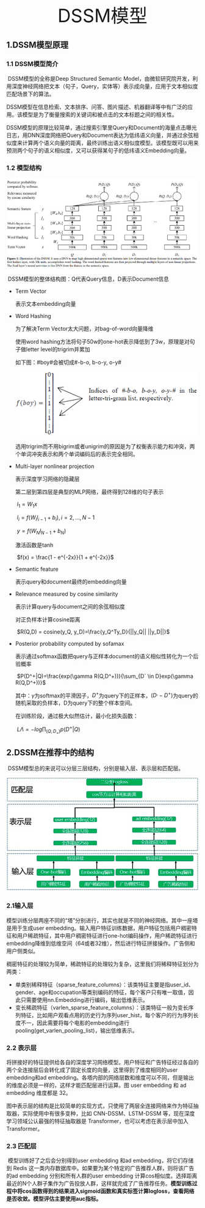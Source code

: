 <center><font size='60'>DSSM模型</font></center>

## 1.DSSM模型原理

### 1.1 DSSM模型简介

​	DSSM模型的全称是Deep Structured Semantic Model，由微软研究院开发，利用深度神经网络把文本（句子，Query，实体等）表示成向量，应用于文本相似度匹配场景下的算法。

​	DSSM模型在信息检索、文本排序、问答、图片描述、机器翻译等中有广泛的应用。该模型是为了衡量搜索的关键词和被点击的文本标题之间的相关性。

​	DSSM模型的原理比较简单，通过搜索引擎里Query和Document的海量点击曝光日志，用DNN深度网络把Query和Document表达为低纬语义向量，并通过余弦相似度来计算两个语义向量的距离，最终训练出语义相似度模型。该模型既可以用来预测两个句子的语义相似度，又可以获得某句子的低纬语义Embedding向量。



### 1.2 模型结构

![DSSM模型架构图](../image/recommend/DSSM模型架构图.png)

​	DSSM模型的整体结构图：Q代表Query信息，D表示Document信息

- Term Vector

  表示文本embedding向量

- Word Hashing

  为了解决Term Vector太大问题，对bag-of-word向量降维

  使用word hashing方法将句子50w的one-hot表示降低到了3w，原理是对句子做letter level的trigrim并累加

  如下图：#boy#会被切成#-b-o, b-o-y, o-y#

  ![DSSM-Word-hashing](../image/recommend/DSSM-Word-hashing.png)

  选用trigrim而不用bigrim或者unigrim的原因是为了权衡表示能力和冲突，两个单词冲突表示和两个单词编码后的表示完全相同。

- Multi-layer nonlinear projection

  表示深度学习网络的隐藏层

  第二层到第四层是典型的MLP网络，最终得到128维的句子表示

  ​					$l_1=W_1x$

  ​					$l_i = f(W_il_{i-1} + b_i),  i = 2,...,N-1$

  ​					$y = f(W_Nl_{N-1} + b_N)$

  激活函数是tanh

  ​					$f(x) = \frac{1 - e^{-2x}}{1 + e^{-2x}}$

- Semantic feature

  表示query和document最终的embedding向量

- Relevance measured by cosine similarity

  表示计算query与document之间的余弦相似度

  对正负样本计算cosine距离

  ​					$R(Q,D) = cosine(y_Q, y_D)=\frac{y_Q^Ty_D}{||y_Q||  ||y_D||}$

- Posterior probability computed by sofamax

  表示通过softmax函数把query与正样本document的语义相似性转化为一个后验概率

  ​					$P(D^+|Q)=\frac{exp(\gamma R(Q,D^+))}{\sum_{D` \in D}exp(\gamma R(Q,D^+))}$

  其中：$\gamma$为softmax的平滑因子，$D^+$为query下的正样本，$(D^, - D^+)$为query的随机采取的负样本，D为query下的整个样本空间。

  在训练阶段，通过极大似然估计，最小化损失函数：

  ​					$L\Lambda = -log\prod_{(Q,D_+)}p(D^+|Q)$



## 2.DSSM在推荐中的结构

​	DSSM模型总的来说可以分层三层结构，分别是输入层、表示层和匹配层。

<img src="../image/recmmend-dssm-structure.png" alt="recmmend-dssm-structure" style="zoom:80%;" />

### 2.1输入层

​	模型训练分层两座不同的“塔”分别进行，其实也就是不同的神经网络。其中一座塔是用于生成user embedding。输入用户特征训练数据，用户特征包括用户稠密特征和用户稀疏特征，其中用户稠密特征进行one-hot编码操作，用户稀疏特征进行embedding降维到低维空间（64或者32维），然后进行特征拼接操作。广告侧和用户侧类似。

​	稠密特征的处理较为简单，稀疏特征的处理较为复杂，这里我们将稀释特征划分为两类：

- 单类别稀释特征（sparse_feature_columns）：该类特征主要是指user_id、gender、age和occupation等类别编码的特征，每个客户只有唯一取值，因此只需要使用nn.Embedding进行编码，输出低维表示。
- 变长稀疏特征（varlen_sparse_feature_columns）：该类特征一般为变长序列特征，比如用户观看点用的历史行为序列user_hist，每个客户的行为序列长度不一，因此需要将每个电影的embedding进行pooling(get_varlen_pooling_list)，输出低维表示。

### 2.2 表示层

​	将拼接好的特征提供给各自的深度学习网络模型。用户特征和广告特征经过各自的两个全连接层后会转化成了固定长度的向量，这里得到了维度相同的user embedding和ad embedding。各塔内部的网络层数和维度可以不同，但是输出的维度必须是一样的，这样才能匹配层进行运算。图 user embedding 和 ad embedding 维度都是 32。

​	图中表示层的结构是比较简单的实现方式，只使用了两层全连接网络来作为特征抽取器，实际使用中有很多变种，比如 CNN-DSSM、LSTM-DSSM  等，现在深度学习领域公认最强的特征抽取器是 Transformer，也可以考虑在表示层中加入 Transformer。

### 2.3 匹配层

​	模型训练好了之后会分别得到user embedding 和ad embedding，将它们存储到 Redis 这一类内存数据库中。如果要为某个特定的广告推荐人群，则将该广告的ad embedding 分别和所有人群的user embedding 计算cos相似度。选择距离最近的N个人群子集作为广告投放人群，这样就完成了广告推荐任务。**模型训练过程中将cos函数得到的结果进入sigmoid函数和真实标签计算logloss，查看网络是否收敛。模型评估主要使用auc指标。**











